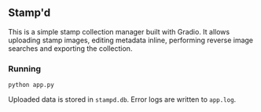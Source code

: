 ## Stamp'd

This is a simple stamp collection manager built with Gradio. It allows uploading
stamp images, editing metadata inline, performing reverse image searches and
exporting the collection.

### Running

```
python app.py
```

Uploaded data is stored in `stampd.db`. Error logs are written to `app.log`.